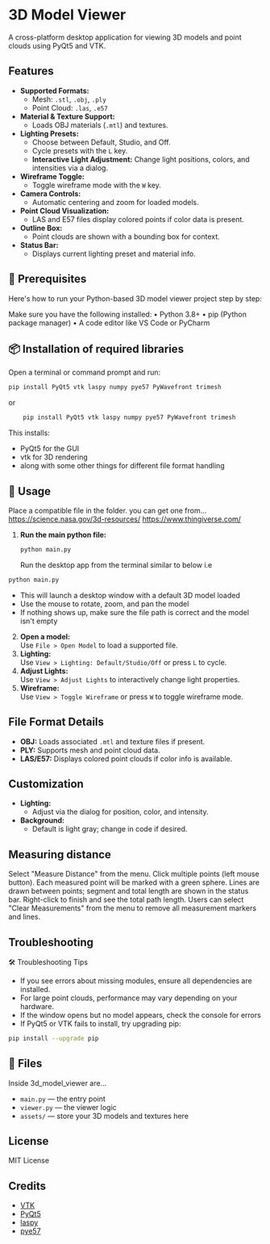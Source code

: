 # 3D Model Viewer

A cross-platform desktop application for viewing 3D models and point clouds using PyQt5 and VTK.

## Features

- **Supported Formats:**  
  - Mesh: `.stl`, `.obj`, `.ply`
  - Point Cloud: `.las`, `.e57`
- **Material & Texture Support:**  
  - Loads OBJ materials (`.mtl`) and textures.
- **Lighting Presets:**  
  - Choose between Default, Studio, and Off.
  - Cycle presets with the `L` key.
  - **Interactive Light Adjustment:** Change light positions, colors, and intensities via a dialog.
- **Wireframe Toggle:**  
  - Toggle wireframe mode with the `W` key.
- **Camera Controls:**  
  - Automatic centering and zoom for loaded models.
- **Point Cloud Visualization:**  
  - LAS and E57 files display colored points if color data is present.
- **Outline Box:**  
  - Point clouds are shown with a bounding box for context.
- **Status Bar:**  
  - Displays current lighting preset and material info.


## 🏁 Prerequisites
Here's how to run your Python-based 3D model viewer project step by step:

Make sure you have the following installed:
• 	Python 3.8+
• 	pip (Python package manager)
• 	A code editor like VS Code or PyCharm

## 📦 Installation of required libraries
Open a terminal or command prompt and run:
```bash
pip install PyQt5 vtk laspy numpy pye57 PyWavefront trimesh
```
or
```sh
    pip install PyQt5 vtk laspy numpy pye57 PyWavefront trimesh
```
This installs:
- PyQt5 for the GUI
- vtk for 3D rendering
- along with some other things for different file format handling

## 🧪 Usage
Place a compatible file in the  folder. you can get one from...
https://science.nasa.gov/3d-resources/
https://www.thingiverse.com/

1. **Run the main python file:**
    ```sh
    python main.py
    ```
    Run the desktop app from the terminal similar to below i.e
```bash
python main.py
```

- This will launch a desktop window with a default 3D model loaded
- Use the mouse to rotate, zoom, and pan the model
- If nothing shows up, make sure the file path is correct and the model isn't empty

2. **Open a model:**  
   Use `File > Open Model` to load a supported file.
3. **Lighting:**  
   Use `View > Lighting: Default/Studio/Off` or press `L` to cycle.
4. **Adjust Lights:**  
   Use `View > Adjust Lights` to interactively change light properties.
5. **Wireframe:**  
   Use `View > Toggle Wireframe` or press `W` to toggle wireframe mode.

## File Format Details
- **OBJ:** Loads associated `.mtl` and texture files if present.
- **PLY:** Supports mesh and point cloud data.
- **LAS/E57:** Displays colored point clouds if color info is available.

## Customization

- **Lighting:**  
  - Adjust via the dialog for position, color, and intensity.
- **Background:**  
  - Default is light gray; change in code if desired.

## Measuring distance
Select "Measure Distance" from the menu.
Click multiple points (left mouse button).
Each measured point will be marked with a green sphere.
Lines are drawn between points; segment and total length are shown in the status bar.
Right-click to finish and see the total path length.
Users can select "Clear Measurements" from the menu to remove all measurement markers and lines.

## Troubleshooting
🛠️ Troubleshooting Tips
- If you see errors about missing modules, ensure all dependencies are installed.
- For large point clouds, performance may vary depending on your hardware.
- If the window opens but no model appears, check the console for errors
- If PyQt5 or VTK fails to install, try upgrading pip:
```bash
pip install --upgrade pip
```

## 📁 Files
Inside 3d_model_viewer are...
- `main.py` — the entry point
- `viewer.py` — the viewer logic
- `assets/` — store your 3D models and textures here

## License

MIT License

## Credits

- [VTK](https://vtk.org/)
- [PyQt5](https://riverbankcomputing.com/software/pyqt/)
- [laspy](https://laspy.readthedocs.io/)
- [pye57](https://github.com/asmaloney/pye57)
